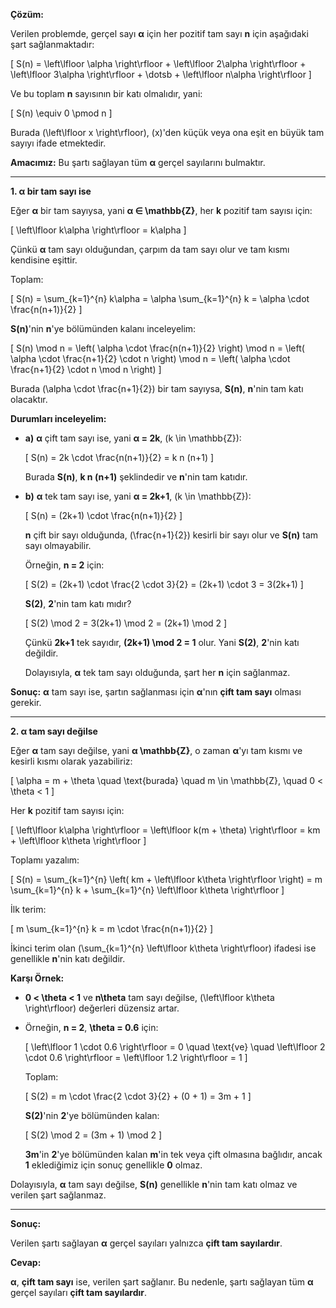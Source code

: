 **Çözüm:**

Verilen problemde, gerçel sayı **α** için her pozitif tam sayı **n** için aşağıdaki şart sağlanmaktadır:

\[
S(n) = \left\lfloor \alpha \right\rfloor + \left\lfloor 2\alpha \right\rfloor + \left\lfloor 3\alpha \right\rfloor + \dotsb + \left\lfloor n\alpha \right\rfloor
\]

Ve bu toplam **n** sayısının bir katı olmalıdır, yani:

\[
S(n) \equiv 0 \pmod n
\]

Burada \(\left\lfloor x \right\rfloor\), \(x\)'den küçük veya ona eşit en büyük tam sayıyı ifade etmektedir.

**Amacımız:** Bu şartı sağlayan tüm **α** gerçel sayılarını bulmaktır.

---

**1. α bir tam sayı ise**

Eğer **α** bir tam sayıysa, yani **α ∈ \mathbb{Z}**, her **k** pozitif tam sayısı için:

\[
\left\lfloor k\alpha \right\rfloor = k\alpha
\]

Çünkü **α** tam sayı olduğundan, çarpım da tam sayı olur ve tam kısmı kendisine eşittir.

Toplam:

\[
S(n) = \sum_{k=1}^{n} k\alpha = \alpha \sum_{k=1}^{n} k = \alpha \cdot \frac{n(n+1)}{2}
\]

**S(n)**'nin **n**'ye bölümünden kalanı inceleyelim:

\[
S(n) \mod n = \left( \alpha \cdot \frac{n(n+1)}{2} \right) \mod n = \left( \alpha \cdot \frac{n+1}{2} \cdot n \right) \mod n = \left( \alpha \cdot \frac{n+1}{2} \cdot n \mod n \right)
\]

Burada \(\alpha \cdot \frac{n+1}{2}\) bir tam sayıysa, **S(n)**, **n**'nin tam katı olacaktır.

**Durumları inceleyelim:**

- **a)** **α** çift tam sayı ise, yani **α = 2k**, \(k \in \mathbb{Z}\):

  \[
  S(n) = 2k \cdot \frac{n(n+1)}{2} = k n (n+1)
  \]

  Burada **S(n)**, **k n (n+1)** şeklindedir ve **n**'nin tam katıdır.

- **b)** **α** tek tam sayı ise, yani **α = 2k+1**, \(k \in \mathbb{Z}\):

  \[
  S(n) = (2k+1) \cdot \frac{n(n+1)}{2}
  \]

  **n** çift bir sayı olduğunda, \(\frac{n+1}{2}\) kesirli bir sayı olur ve **S(n)** tam sayı olmayabilir.

  Örneğin, **n = 2** için:

  \[
  S(2) = (2k+1) \cdot \frac{2 \cdot 3}{2} = (2k+1) \cdot 3 = 3(2k+1)
  \]

  **S(2)**, **2**'nin tam katı mıdır?

  \[
  S(2) \mod 2 = 3(2k+1) \mod 2 = (2k+1) \mod 2
  \]

  Çünkü **2k+1** tek sayıdır, **(2k+1) \mod 2 = 1** olur. Yani **S(2)**, **2**'nin katı değildir.

  Dolayısıyla, **α** tek tam sayı olduğunda, şart her **n** için sağlanmaz.

**Sonuç:** **α** tam sayı ise, şartın sağlanması için **α**'nın **çift tam sayı** olması gerekir.

---

**2. α tam sayı değilse**

Eğer **α** tam sayı değilse, yani **α  \mathbb{Z}**, o zaman **α**'yı tam kısmı ve kesirli kısmı olarak yazabiliriz:

\[
\alpha = m + \theta \quad \text{burada} \quad m \in \mathbb{Z}, \quad 0 < \theta < 1
\]

Her **k** pozitif tam sayısı için:

\[
\left\lfloor k\alpha \right\rfloor = \left\lfloor k(m + \theta) \right\rfloor = km + \left\lfloor k\theta \right\rfloor
\]

Toplamı yazalım:

\[
S(n) = \sum_{k=1}^{n} \left( km + \left\lfloor k\theta \right\rfloor \right) = m \sum_{k=1}^{n} k + \sum_{k=1}^{n} \left\lfloor k\theta \right\rfloor
\]

İlk terim:

\[
m \sum_{k=1}^{n} k = m \cdot \frac{n(n+1)}{2}
\]

İkinci terim olan \(\sum_{k=1}^{n} \left\lfloor k\theta \right\rfloor\) ifadesi ise genellikle **n**'nin katı değildir.

**Karşı Örnek:**

- **0 < \theta < 1** ve **n\theta** tam sayı değilse, \(\left\lfloor k\theta \right\rfloor\) değerleri düzensiz artar.
- Örneğin, **n = 2**, **\theta = 0.6** için:

  \[
  \left\lfloor 1 \cdot 0.6 \right\rfloor = 0 \quad \text{ve} \quad \left\lfloor 2 \cdot 0.6 \right\rfloor = \left\lfloor 1.2 \right\rfloor = 1
  \]

  Toplam:

  \[
  S(2) = m \cdot \frac{2 \cdot 3}{2} + (0 + 1) = 3m + 1
  \]

  **S(2)**'nin **2**'ye bölümünden kalan:

  \[
  S(2) \mod 2 = (3m + 1) \mod 2
  \]

  **3m**'in **2**'ye bölümünden kalan **m**'in tek veya çift olmasına bağlıdır, ancak **1** eklediğimiz için sonuç genellikle **0** olmaz.

Dolayısıyla, **α** tam sayı değilse, **S(n)** genellikle **n**'nin tam katı olmaz ve verilen şart sağlanmaz.

---

**Sonuç:**

Verilen şartı sağlayan **α** gerçel sayıları yalnızca **çift tam sayılardır**.

**Cevap:**

**α**, **çift tam sayı** ise, verilen şart sağlanır. Bu nedenle, şartı sağlayan tüm **α** gerçel sayıları **çift tam sayılardır**.

